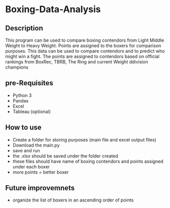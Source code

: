 # Boxing-Data-Analysis
## Description
This program can be used to compare boxing contendors from Light Middle Weight to Heavy Weight. Points are assigned to the boxers for comparison purposes. This data can be used to compare contendors and to predict who might win a fight. The points are assigned to contendors based on official rankings from BoxRec, TBRB, The Ring and current Weight ddivision champions 

## pre-Requisites
- Python 3
- Pandas
- Excel
- Tableau (optional)

## How to use
- Create a folder for storing purposes (main file and excel output files)
- Download the main.py
- save and run
- the .xlsx should be saved under the folder created
- these files should have name of boxing contendors and points assigned under each boxer
- more points = better boxer

## Future improvemnets
- organize the list of boxers in an ascending order of points
